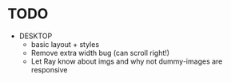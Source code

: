 # TODO

  * DESKTOP
    * basic layout + styles
    * Remove extra width bug (can scroll right!)
    * Let Ray know about imgs and why not dummy-images are
      responsive
